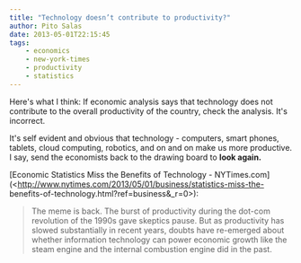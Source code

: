 ```yaml
---
title: "Technology doesn’t contribute to productivity?"
author: Pito Salas
date: 2013-05-01T22:15:45
tags:
    - economics
    - new-york-times
    - productivity
    - statistics
---
```




Here's what I think: If economic analysis says that technology does not
contribute to the overall productivity of the country, check the analysis.
It's incorrect.

It's self evident and obvious that technology - computers, smart phones,
tablets, cloud computing, robotics, and on and on make us more productive. I
say, send the economists back to the drawing board to **look again.**

[Economic Statistics Miss the Benefits of Technology -
NYTimes.com](<http://www.nytimes.com/2013/05/01/business/statistics-miss-the-
benefits-of-technology.html?ref=business&_r=0>):

> The meme is back. The burst of productivity during the dot-com revolution of
> the 1990s gave skeptics pause. But as productivity has slowed substantially
> in recent years, doubts have re-emerged about whether information technology
> can power economic growth like the steam engine and the internal combustion
> engine did in the past.




